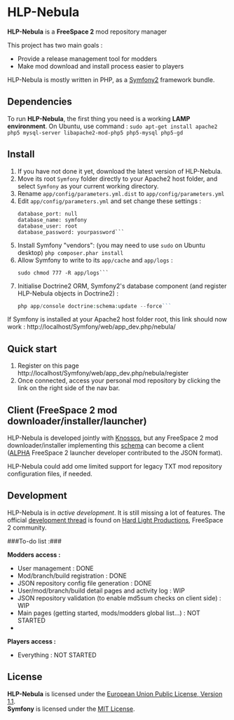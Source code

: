 # HLP-Nebula

**HLP-Nebula** is a **FreeSpace 2** mod repository manager

This project has two main goals :
* Provide a release management tool for modders
* Make mod download and install process easier to players

HLP-Nebula is mostly written in PHP, as a [Symfony2](http://symfony.com/) framework bundle.

## Dependencies

To run **HLP-Nebula**, the first thing you need is a working **LAMP environment**.
On Ubuntu, use command : ```sudo apt-get install apache2 php5 mysql-server libapache2-mod-php5 php5-mysql php5-gd```

## Install

1. If you have not done it yet, download the latest version of HLP-Nebula.
2. Move its root ```Symfony``` folder directly to your Apache2 host folder, and select ```Symfony``` as your current working directory.
3. Rename ```app/config/parameters.yml.dist``` to ```app/config/parameters.yml```
4. Edit ```app/config/parameters.yml``` and set change these settings :  
    ```database_host: 127.0.0.1  
    database_port: null  
    database_name: symfony  
    database_user: root  
    database_password: yourpassword```
5. Install Symfony "vendors":  (you may need to use ```sudo``` on Ubuntu desktop) ```php composer.phar install```
6. Allow Symfony to write to its ```app/cache``` and ```app/logs``` :  
    ```sudo chmod 777 -R app/cache
   sudo chmod 777 -R app/logs```
7. Initialise Doctrine2 ORM, Symfony2's database component (and register HLP-Nebula objects in Doctrine2) :  
    ```php app/console doctrine:database:create
    php app/console doctrine:schema:update --force```

If Symfony is installed at your Apache2 host folder root, this link should now work :
http://localhost/Symfony/web/app_dev.php/nebula/

## Quick start

1. Register on this page http://localhost/Symfony/web/app_dev.php/nebula/register
2. Once connected, access your personal mod repository by clicking the link on the right side of the nav bar.

## Client (FreeSpace 2 mod downloader/installer/launcher)

HLP-Nebula is developed jointly with [Knossos](https://github.com/ngld/knossos), but any FreeSpace 2 mod downloader/installer implementing this [schema](https://github.com/ngld/knossos/blob/develop/converter/schema.txt) can become a client ([ALPHA](http://www.hard-light.net/forums/index.php?topic=88119.0) FreeSpace 2 launcher developer contributed to the JSON format).

HLP-Nebula could add ome limited support for legacy TXT mod repository configuration files, if needed.

## Development

HLP-Nebula is in _active development_. It is still missing a lot of features.
The official [development thread](http://www.hard-light.net/forums/index.php?topic=86364) is found on [Hard Light Productions](www.hard-light.com), FreeSpace 2 community.

###To-do list :###

**Modders access :**
* User management : DONE
* Mod/branch/build registration : DONE
* JSON repository config file generation : DONE
* User/mod/branch/build detail pages and activity log : WIP
* JSON repository validation (to enable md5sum checks on client side) : WIP
* Main pages (getting started, mods/modders global list...) : NOT STARTED
* 
**Players access :**
* Everything : NOT STARTED

## License

**HLP-Nebula** is licensed under the [European Union Public License, Version 1.1](LICENSE).  
**Symfony** is licensed under the [MIT License](LICENSE).
